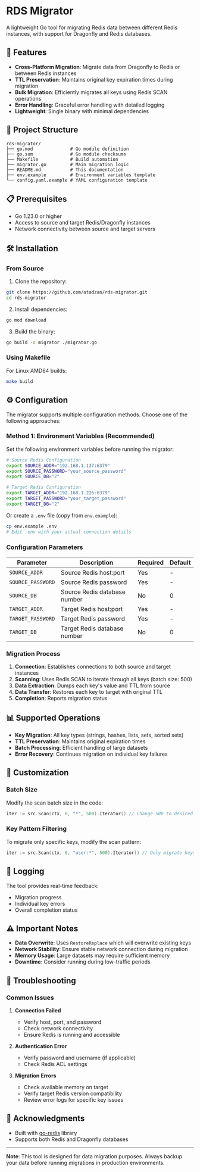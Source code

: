 # RDS Migrator

A lightweight Go tool for migrating Redis data between different Redis instances, with support for Dragonfly and Redis databases.

## 🚀 Features

- **Cross-Platform Migration**: Migrate data from Dragonfly to Redis or between Redis instances
- **TTL Preservation**: Maintains original key expiration times during migration
- **Bulk Migration**: Efficiently migrates all keys using Redis SCAN operations
- **Error Handling**: Graceful error handling with detailed logging
- **Lightweight**: Single binary with minimal dependencies

## 📁 Project Structure

```
rds-migrator/
├── go.mod              # Go module definition
├── go.sum              # Go module checksums
├── Makefile            # Build automation
├── migrator.go         # Main migration logic
├── README.md           # This documentation
├── env.example         # Environment variables template
└── config.yaml.example # YAML configuration template
```

## 📋 Prerequisites

- Go 1.23.0 or higher
- Access to source and target Redis/Dragonfly instances
- Network connectivity between source and target servers

## 🛠️ Installation

### From Source

1. Clone the repository:
```bash
git clone https://github.com/atadzan/rds-migrator.git
cd rds-migrator
```

2. Install dependencies:
```bash
go mod download
```

3. Build the binary:
```bash
go build -o migrator ./migrator.go
```

### Using Makefile

For Linux AMD64 builds:
```bash
make build
```

## ⚙️ Configuration

The migrator supports multiple configuration methods. Choose one of the following approaches:

### Method 1: Environment Variables (Recommended)

Set the following environment variables before running the migrator:

```bash
# Source Redis Configuration
export SOURCE_ADDR="192.168.1.137:6379"
export SOURCE_PASSWORD="your_source_password"
export SOURCE_DB="2"

# Target Redis Configuration
export TARGET_ADDR="192.168.1.226:6379"
export TARGET_PASSWORD="your_target_password"
export TARGET_DB="2"
```

Or create a `.env` file (copy from `env.example`):

```bash
cp env.example .env
# Edit .env with your actual connection details
```

### Configuration Parameters

| Parameter | Description | Required | Default |
|-----------|-------------|----------|---------|
| `SOURCE_ADDR` | Source Redis host:port | Yes | - |
| `SOURCE_PASSWORD` | Source Redis password | Yes | - |
| `SOURCE_DB` | Source Redis database number | No | 0 |
| `TARGET_ADDR` | Target Redis host:port | Yes | - |
| `TARGET_PASSWORD` | Target Redis password | Yes | - |
| `TARGET_DB` | Target Redis database number | No | 0 |

### Migration Process

1. **Connection**: Establishes connections to both source and target instances
2. **Scanning**: Uses Redis SCAN to iterate through all keys (batch size: 500)
3. **Data Extraction**: Dumps each key's value and TTL from source
4. **Data Transfer**: Restores each key to target with original TTL
5. **Completion**: Reports migration status

## 📊 Supported Operations

- **Key Migration**: All key types (strings, hashes, lists, sets, sorted sets)
- **TTL Preservation**: Maintains original expiration times
- **Batch Processing**: Efficient handling of large datasets
- **Error Recovery**: Continues migration on individual key failures

## 🔧 Customization

### Batch Size

Modify the scan batch size in the code:
```go
iter := src.Scan(ctx, 0, "*", 500).Iterator() // Change 500 to desired batch size
```

### Key Pattern Filtering

To migrate only specific keys, modify the scan pattern:
```go
iter := src.Scan(ctx, 0, "user:*", 500).Iterator() // Only migrate keys starting with "user:"
```

## 📝 Logging

The tool provides real-time feedback:
- Migration progress
- Individual key errors
- Overall completion status

## ⚠️ Important Notes

- **Data Overwrite**: Uses `RestoreReplace` which will overwrite existing keys
- **Network Stability**: Ensure stable network connection during migration
- **Memory Usage**: Large datasets may require sufficient memory
- **Downtime**: Consider running during low-traffic periods

## 🐛 Troubleshooting

### Common Issues

1. **Connection Failed**
   - Verify host, port, and password
   - Check network connectivity
   - Ensure Redis is running and accessible

2. **Authentication Error**
   - Verify password and username (if applicable)
   - Check Redis ACL settings

3. **Migration Errors**
   - Check available memory on target
   - Verify target Redis version compatibility
   - Review error logs for specific key issues


## 🙏 Acknowledgments

- Built with [go-redis](https://github.com/redis/go-redis) library
- Supports both Redis and Dragonfly databases

---

**Note**: This tool is designed for data migration purposes. Always backup your data before running migrations in production environments.
